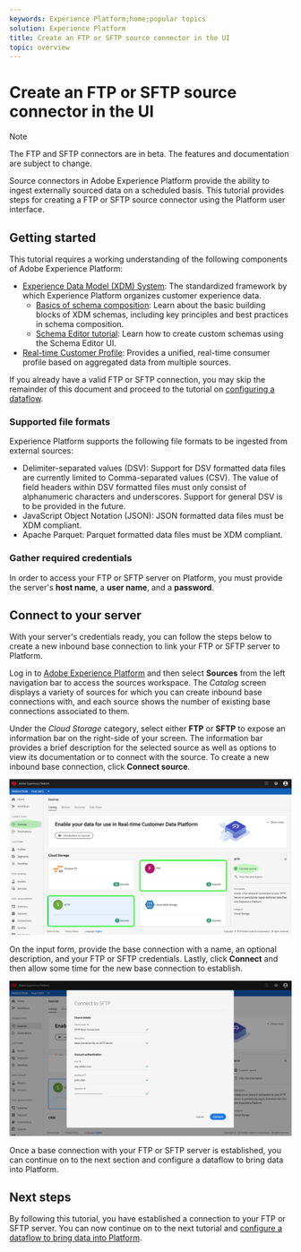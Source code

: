 ```yaml
---
keywords: Experience Platform;home;popular topics
solution: Experience Platform
title: Create an FTP or SFTP source connector in the UI
topic: overview
---
```


# Create an FTP or SFTP source connector in the UI

>[!NOTE]
>The FTP and SFTP connectors are in beta. The features and documentation are subject to change.

Source connectors in Adobe Experience Platform provide the ability to ingest externally sourced data on a scheduled basis. This tutorial provides steps for creating a FTP or SFTP source connector using the Platform user interface.

## Getting started

This tutorial requires a working understanding of the following components of Adobe Experience Platform:

*   [Experience Data Model (XDM) System](../../../../../xdm/home.md): The standardized framework by which Experience Platform organizes customer experience data.
    *   [Basics of schema composition](../../../../../xdm/schema/composition.md): Learn about the basic building blocks of XDM schemas, including key principles and best practices in schema composition.
    *   [Schema Editor tutorial](../../../../../xdm/tutorials/create-schema-ui.md): Learn how to create custom schemas using the Schema Editor UI.
*   [Real-time Customer Profile](../../../../../profile/home.md): Provides a unified, real-time consumer profile based on aggregated data from multiple sources.

If you already have a valid FTP or SFTP connection, you may skip the remainder of this document and proceed to the tutorial on [configuring a dataflow](../../dataflow/batch/cloud-storage.md).

### Supported file formats

Experience Platform supports the following file formats to be ingested from external sources:

*   Delimiter-separated values (DSV): Support for DSV formatted data files are currently limited to Comma-separated values (CSV). The value of field headers within DSV formatted files must only consist of alphanumeric characters and underscores. Support for general DSV is to be provided in the future.
*   JavaScript Object Notation (JSON): JSON formatted data files must be XDM compliant.
*   Apache Parquet: Parquet formatted data files must be XDM compliant.

### Gather required credentials

In order to access your FTP or SFTP server on Platform, you must provide the server's **host name**, a **user name**, and a **password**. 

## Connect to your server

With your server's credentials ready, you can follow the steps below to create a new inbound base connection to link your FTP or SFTP server to Platform.

Log in to <a href="https://platform.adobe.com" target="_blank">Adobe Experience Platform</a> and then select **Sources** from the left navigation bar to access the sources workspace. The *Catalog* screen displays a variety of sources for which you can create inbound base connections with, and each source shows the number of existing base connections associated to them.

Under the *Cloud Storage* category, select either **FTP** or **SFTP** to expose an information bar on the right-side of your screen. The information bar provides a brief description for the selected source as well as options to view its documentation or to connect with the source. To create a new inbound base connection, click **Connect source**. 

![](../../../../images/tutorials/create/sftp/sftp_sources_catalog.png)

On the input form, provide the base connection with a name, an optional description, and your FTP or SFTP credentials. Lastly, click **Connect** and then allow some time for the new base connection to establish.

![](../../../../images/tutorials/create/sftp/sftp_credentials.png)

Once a base connection with your FTP or SFTP server is established, you can continue on to the next section and configure a dataflow to bring data into Platform.

## Next steps

By following this tutorial, you have established a connection to your FTP or SFTP server. You can now continue on to the next tutorial and [configure a dataflow to bring data into Platform](../../dataflow/batch/cloud-storage.md).
